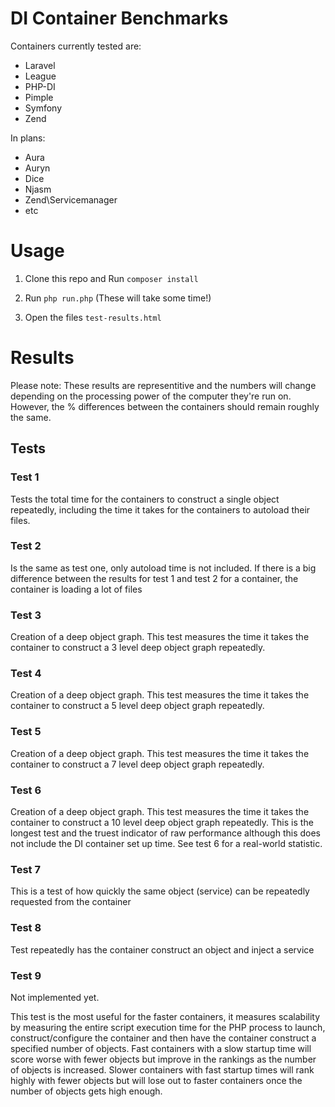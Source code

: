 # DI Container Benchmarks
Containers currently tested are:
- Laravel
- League
- PHP-DI
- Pimple
- Symfony
- Zend

In plans:
- Aura
- Auryn
- Dice
- Njasm
- Zend\Servicemanager
- etc

# Usage

1) Clone this repo and Run `composer install`

2) Run `php run.php` (These will take some time!)

3) Open the files `test-results.html`

# Results
Please note: These results are representitive and the numbers will change depending on the processing power of the computer they're run on. However, the % differences between the containers should remain roughly the same.

## Tests

### Test 1

Tests the total time for the containers to construct a single object repeatedly, including the time it takes for the containers to autoload their files.

### Test 2

Is the same as test one, only autoload time is not included. If there is a big difference between the results for test 1 and test 2 for a container, the container is loading a lot of files

### Test 3

Creation of a deep object graph. This test measures the time it takes the container to construct a 3 level deep object graph repeatedly.

### Test 4

Creation of a deep object graph. This test measures the time it takes the container to construct a 5 level deep object graph repeatedly.

### Test 5

Creation of a deep object graph. This test measures the time it takes the container to construct a 7 level deep object graph repeatedly.

### Test 6

Creation of a deep object graph. This test measures the time it takes the container to construct a 10 level deep object graph repeatedly. This is the longest test and the truest indicator of raw performance although this does not include the DI container set up time. See test 6 for a real-world statistic.

### Test 7

This is a test of how quickly the same object (service) can be repeatedly requested from the container

### Test 8

Test repeatedly has the container construct an object and inject a service

### Test 9

Not implemented yet.

This test is the most useful for the faster containers, it measures scalability by measuring the entire script execution time for the PHP process to launch, construct/configure the container and then have the container construct a specified number of objects. Fast containers with a slow startup time will score worse with fewer objects but improve in the rankings as the number of objects is increased. Slower containers with fast startup times will rank highly with fewer objects but will lose out to faster containers once the number of objects gets high enough.